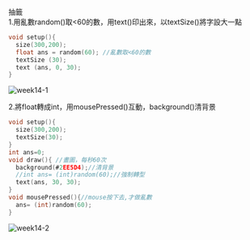抽籤  
1.用亂數random()取<60的數，用text()印出來，以textSize()將字設大一點
```C
void setup(){
  size(300,200);
  float ans = random(60); //亂數取<60的數
  textSize (30);
  text (ans, 0, 30);
}
```
![week14-1](https://user-images.githubusercontent.com/79676872/119917537-56acd180-bf99-11eb-92ba-84061bb904dc.png)

2.將float轉成int，用mousePressed()互動，background()清背景
```C
void setup(){
  size(300,200);
  textSize(30);
}
int ans=0;
void draw(){ //畫圖，每秒60次
  background(#2EE5D4);//清背景
  //int ans= (int)random(60);//強制轉型
  text(ans, 30, 30);
}
void mousePressed(){//mouse按下去,才做亂數
  ans= (int)random(60);
}
```
![week14-2](https://user-images.githubusercontent.com/79676872/119918768-a8565b80-bf9b-11eb-8140-4c768eeb25e2.png)
